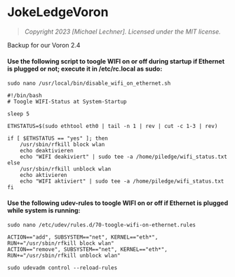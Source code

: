 # JokeLedgeVoron
> *Copyright 2023 [Michael Lechner]. Licensed under the MIT license.*

Backup for our Voron 2.4



#### Use the following script to toogle WIFI on or off during startup if Ethernet is plugged or not; execute it in /etc/rc.local as sudo:

```
sudo nano /usr/local/bin/disable_wifi_on_ethernet.sh
```
```
#!/bin/bash
# Toogle WIFI-Status at System-Startup

sleep 5

ETHSTATUS=$(sudo ethtool eth0 | tail -n 1 | rev | cut -c 1-3 | rev)

if [ $ETHSTATUS == "yes" ]; then
    /usr/sbin/rfkill block wlan
    echo deaktivieren
    echo "WIFI deakiviert" | sudo tee -a /home/piledge/wifi_status.txt
else
    /usr/sbin/rfkill unblock wlan
    echo aktivieren
    echo "WIFI aktiviert" | sudo tee -a /home/piledge/wifi_status.txt
fi
```

#### Use the following udev-rules to toogle WIFI on or off if Ethernet is plugged while system is running:

```
sudo nano /etc/udev/rules.d/70-toogle-wifi-on-ethernet.rules
```
```
ACTION=="add", SUBSYSTEM=="net", KERNEL=="eth*", RUN+="/usr/sbin/rfkill block wlan"
ACTION=="remove", SUBSYSTEM=="net", KERNEL=="eth*", RUN+="/usr/sbin/rfkill unblock wlan"
```
```
sudo udevadm control --reload-rules
```

